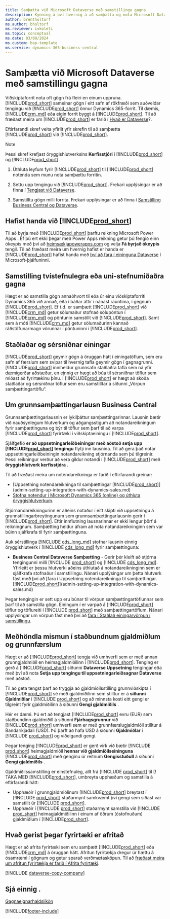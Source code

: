 ```yaml
---
title: Samþætta við Microsoft Dataverse með samstillingu gagna
description: Kynning á því hvernig á að samþætta og nota Microsoft Dataverse og hluta þess til að tengjast öðrum Dynamics 365-forritum.
author: brentholtorf
ms.author: bholtorf
ms.reviewer: ivkoleti
ms.topic: conceptual
ms.date: 03/08/2024
ms.custom: bap-template
ms.service: dynamics-365-business-central
---
```


# <a name="integrate-with-microsoft-dataverse-via-data-sync"></a>Samþætta við Microsoft Dataverse með samstillingu gagna

Viðskiptaforrit nota oft gögn frá fleiri en einum uppruna. [!INCLUDE[prod_short](includes/cds_long_md.md)] sameinar gögn í eitt safn af rökfræði sem auðveldar tengingu við [!INCLUDE[prod_short](includes/prod_short.md)] önnur Dynamics 365-forrit. Til dæmis, [!INCLUDE[crm_md](includes/crm_md.md)]  eða eigin forrit byggt á [!INCLUDE[prod_short](includes/cds_long_md.md)]. Til að fræðast meira um [!INCLUDE[prod_short](includes/cds_long_md.md)] er farið í [Hvað er Dataverse](/powerapps/maker/common-data-service/data-platform-intro)?.

Eftirfarandi skref veita yfirlit yfir skrefin til að samþætta [!INCLUDE[prod_short](includes/cds_long_md.md)] við [!INCLUDE[prod_short](includes/prod_short.md)].

> [!Note]  
> Þessi skref krefjast öryggishlutverksins **Kerfisstjóri** í [!INCLUDE[prod_short](includes/cds_long_md.md)] og [!INCLUDE[prod_short](includes/prod_short.md)].  

1. Úthluta leyfum fyrir [!INCLUDE[prod_short](includes/cds_long_md.md)] til [!INCLUDE[prod_short](includes/prod_short.md)] notenda sem munu nota samþættu forritin.

2. Settu upp tengingu við [!INCLUDE[prod_short](includes/cds_long_md.md)]. Frekari upplýsingar er að finna í [Tengjast við Dataverse](admin-how-to-set-up-a-dynamics-crm-connection.md).  

3. Samstilltu gögn milli forrita. Frekari upplýsingar er að finna í [Samstilling Business Central og Dataverse](admin-synchronizing-business-central-and-sales.md). 

## <a name="get-started-with-"></a>Hafist handa við [!INCLUDE[prod_short](includes/cds_long_md.md)]

Til að byrja með [!INCLUDE[prod_short](includes/cds_long_md.md)] þarftu reikning Microsoft Power Apps . Ef þú ert ekki þegar með Power Apps reikning getur þú fengið einn ókeypis með því að [heimsækjapowerapps.com](https://make.powerapps.com/?utm_source=padocs&utm_medium=linkinadoc&utm_campaign=referralsfromdoc) og velja **Fá byrjað ókeypis** tengil. Til að fræðast meira um hvernig hafist er handa er [!INCLUDE[prod_short](includes/cds_long_md.md)] hafist handa með [því að fara í eininguna Dataverse](/training/modules/get-started-with-powerapps-common-data-service/) í Microsoft-þjálfuninni.

## <a name="bi-directional-or-uni-directional-data-synchronization"></a>Samstilling tvístefnulegra eða uni-stefnumiðaðra gagna

Hægt er að samstilla gögn annaðhvort til eða úr einu viðskiptaforriti Dynamics 365 við annað, eða í báðar áttir í nánast rauntíma, í gegnum [!INCLUDE[prod_short](includes/cds_long_md.md)]. Ef t.d. er samþætt [!INCLUDE[prod_short](includes/prod_short.md)] við [!INCLUDE[crm_md](includes/crm_md.md)] getur sölumaður stofnað sölupöntun í [!INCLUDE[crm_md](includes/crm_md.md)] og pöntunin samstillt við [!INCLUDE[prod_short](includes/prod_short.md)]. Samt sem á móti [!INCLUDE[crm_md](includes/crm_md.md)] getur sölumaðurinn kannað ráðstöfunarmagn vörunnar í pöntuninni í [!INCLUDE[prod_short](includes/prod_short.md)]. 

## <a name="standard-and-custom-entities"></a>Staðlaðar og sérsniðnar einingar

[!INCLUDE[prod_short](includes/cds_long_md.md)] geymir gögn á öruggan hátt í einingatöflum, sem eru safn af færslum sem svipar til hvernig tafla geymir gögn í gagnagrunni. [!INCLUDE[prod_short](includes/cds_long_md.md)] inniheldur grunnsafn staðlaðra tafla sem ná yfir dæmigerðar aðstæður, en einnig er hægt að búa til sérsniðnar töflur sem miðast að fyrirtækinu þínu. Í [!INCLUDE[prod_short](includes/prod_short.md)] er hægt að skoða staðlaðar og sérsniðnar töflur sem eru samstilltar á síðunni „Vörpun samþættingartöflu“.

## <a name="about-the-business-central-base-integration-solution"></a>Um grunnsamþættingarlausn Business Central

Grunnsamþættingarlausnin er lykilþáttur samþættingarinnar. Lausnin bætir við nauðsynlegum hlutverkum og aðgangsstigum að notandareikningum fyrir samþættinguna og býr til töflur sem þarf til að varpa [!INCLUDE[prod_short](includes/prod_short.md)] fyrirtæki í viðskiptaeiningu í [!INCLUDE[prod_short](includes/cds_long_md.md)]. 

Sjálfgefið **er að uppsetningarleiðbeiningar með aðstoð setja upp [!INCLUDE[prod_short](includes/cds_long_md.md)] tengingu** flytji inn lausnina. Til að gera það notar uppsetningarleiðbeiningin notandareikning stjórnanda sem þú tilgreinir. Þessi reikningur verður að vera gildur notandi í [!INCLUDE[prod_short](includes/cds_long_md.md)] með **öryggishlutverk kerfisstjóra** .  

Til að fræðast meira um notendareikninga er farið í eftirfarandi greinar:

* [Uppsetning notendareikninga til samþættingar [!INCLUDE[prod_short](includes/cds_long_md.md)]](admin-setting-up-integration-with-dynamics-sales.md) 
* [Stofna notendur í Microsoft Dynamics 365 (online) og úthluta öryggishlutverkum](/dynamics365/customer-engagement/admin/create-users-assign-online-security-roles). 

Stjórnandareikningurinn er aðeins notaður í eitt skipti við uppsetningu á grunnstillingarbreytingunum sem grunnsamþættingarlausnin gerir í [!INCLUDE[prod_short](includes/cds_long_md.md)]. Eftir innflutning lausnarinnar er ekki lengur þörf á reikningnum. Samþætting heldur áfram að nota notandareikninginn sem var búinn sjálfkrafa til fyrir samþættinguna.

Auk sérstillinga [!INCLUDE [cds_long_md](includes/cds_long_md.md)] stofnar lausnin einnig öryggishlutverk í [!INCLUDE [cds_long_md](includes/cds_long_md.md)] fyrir samþættinguna:

* **Business Central Dataverse Samþætting** - Gerir þér kleift að stjórna tengingunni milli [!INCLUDE [prod_short](includes/prod_short.md)] og [!INCLUDE [cds_long_md](includes/cds_long_md.md)]. Yfirleitt er þessu hlutverki aðeins úthlutað á notandareikninginn sem er sjálfkrafa stofnaður í samstillingu. Nánari upplýsingar um þetta hlutverk fást með því að [fara í Uppsetning notendareikninga til samþættingar. [!INCLUDE[prod_short](includes/cds_long_md.md)]](admin-setting-up-integration-with-dynamics-sales.md)

Þegar tengingin er sett upp eru búnar til vörpun samþættingartöflunnar sem þarf til að samstilla gögn. Einingum í er varpað á [!INCLUDE[prod_short](includes/cds_long_md.md)] töflur og töflureiti í [!INCLUDE [prod_short](includes/prod_short.md)] með samþættingartöflum. Nánari upplýsingar um vörpun fást með því að [fara í Staðlað einingarvörpun í samstillingu](admin-synchronizing-business-central-and-sales.md#standard-table-mapping-for-synchronization).

## <a name="handle-differences-in-local-and-base-transaction-currencies"></a>Meðhöndla mismun í staðbundnum gjaldmiðlum og grunnfærslum

Hægt er að [!INCLUDE[prod_short](includes/cds_long_md.md)] tengja við umhverfi sem er með annan grunngjaldmiðil en heimagjaldmiðilinn í [!INCLUDE[prod_short](includes/prod_short.md)]. Tenging er gerð á [!INCLUDE[prod_short](includes/prod_short.md)] síðunni **Dataverse Uppsetning** tengingar eða með því að nota **Setja upp tengingu til uppsetningarleiðsagnar Dataverse** með aðstoð.

Til að geta tengst þarf að tryggja að gjaldmiðilsstilling grunnviðskipta í [!INCLUDE[prod_short](includes/cds_long_md.md)] sé með gjaldmiðilinn sem stilltur er á **síðunni Gjaldmiðlar** í [!INCLUDE [prod_short](includes/prod_short.md)] og að minnsta kosti eitt gengi er tilgreint fyrir gjaldmiðilinn á síðunni **Gengi gjaldmiðils** .

Hér er dæmi. Þú ert að tengjast [!INCLUDE[prod_short](includes/cds_long_md.md)] evru (EUR) sem staðbundinn gjaldmiðill á síðunni **Fjárhagsgrunnur** við [!INCLUDE[prod_short](includes/cds_long_md.md)] umhverfi sem er með grunnfærslugjaldmiðil stilltur á Bandaríkjadali (USD). Þú þarft að hafa USD á síðunni **Gjaldmiðlar** í [!INCLUDE [prod_short](includes/prod_short.md)] og viðeigandi gengi. 

Þegar tenging [!INCLUDE[prod_short](includes/cds_long_md.md)] er gerð virk við bætir [!INCLUDE [prod_short](includes/prod_short.md)]  heimagjaldmiðil **hennar við gjaldmiðilseininguna**  [!INCLUDE[prod_short](includes/cds_long_md.md)] með genginu úr reitnum **Gengisstuðull** á síðunni **Gengi gjaldmiðils** .

Gjaldmiðilssamstilling er einstefnuleg, allt frá [!INCLUDE [prod_short](includes/prod_short.md)] til [! TAKA MEÐ [!INCLUDE[prod_short](includes/cds_long_md.md)], umbreyta upphæðum og samstilla á eftirfarandi hátt:

* Upphæðir í grunngjaldmiðlinum [!INCLUDE[prod_short](includes/cds_long_md.md)] breytast í [!INCLUDE [prod_short](includes/prod_short.md)] staðarmynt samkvæmt því gengi sem síðast var samstillt úr [!INCLUDE [prod_short](includes/prod_short.md)].
* Upphæðir í [!INCLUDE [prod_short](includes/prod_short.md)] staðarmynt samstilla við [!INCLUDE [prod_short](includes/prod_short.md)] heimagjaldmiðilinn í einum af öðrum (óstofnuðum) gjaldmiðlum í [!INCLUDE[prod_short](includes/cds_long_md.md)].

## <a name="what-happens-when-you-copy-a-company"></a>Hvað gerist þegar fyrirtæki er afritað

Hægt er að afrita fyrirtæki sem eru samþætt [!INCLUDE[prod_short](includes/cds_long_md.md)] eða [!INCLUDE[crm_md](includes/crm_md.md)] á öruggan hátt. Afritun fyrirtækja dregur úr hættu á ósamræmi í gögnum og getur sparað verðmætasköpun. Til að [fræðast meira um afritun fyrirtækja er farið í Afrita fyrirtæki](about-new-company.md#copy-a-company).

[!INCLUDE [dataverse-copy-company](includes/dataverse-copy-company.md)]

## <a name="see-also"></a>Sjá einnig .

[Gagnaeignarhaldslíkön](admin-cds-company-concept.md)  
<!--needs to be removed as this is moved to dev-itpro docs[Walkthrough: Customizing an Integration with Dataverse](\dynamics365\business-central\dev-itpro\administration\administration-custom-cds-integration) -->


[!INCLUDE[footer-include](includes/footer-banner.md)]
